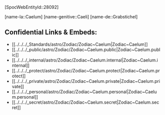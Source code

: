 ﻿---
confidential: public
isDeleted: false
isReadOnly: false
tags:
- astro/Zodiac
type: Zodiac
---

[SpocWebEntityId::28092]



[name-la::Caelum]
[name-genitive::Caeli]
[name-de::Grabstichel]


## Confidential Links & Embeds: 
- [[../../../_Standards/astro/Zodiac/Zodiac~Caelum|Zodiac~Caelum]] 
- [[../../../_public/astro/Zodiac/Zodiac~Caelum.public|Zodiac~Caelum.public]] 
- [[../../../_internal/astro/Zodiac/Zodiac~Caelum.internal|Zodiac~Caelum.internal]] 
- [[../../../_protect/astro/Zodiac/Zodiac~Caelum.protect|Zodiac~Caelum.protect]] 
- [[../../../_private/astro/Zodiac/Zodiac~Caelum.private|Zodiac~Caelum.private]] 
- [[../../../_personal/astro/Zodiac/Zodiac~Caelum.personal|Zodiac~Caelum.personal]] 
- [[../../../_secret/astro/Zodiac/Zodiac~Caelum.secret|Zodiac~Caelum.secret]] 
